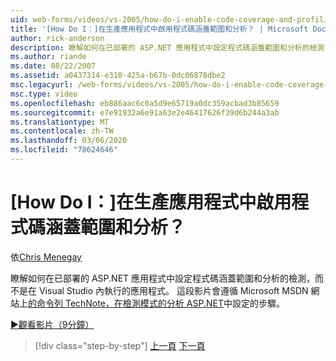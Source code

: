 ```yaml
---
uid: web-forms/videos/vs-2005/how-do-i-enable-code-coverage-and-profiling-in-production-applications
title: '[How Do I：]在生產應用程式中啟用程式碼涵蓋範圍和分析？ | Microsoft Docs'
author: rick-anderson
description: 瞭解如何在已部署的 ASP.NET 應用程式中設定程式碼涵蓋範圍和分析的檢測，而不是在 Vi 內執行的應用程式 。
ms.author: riande
ms.date: 08/22/2007
ms.assetid: a0437314-e310-425a-b67b-0dc06878dbe2
msc.legacyurl: /web-forms/videos/vs-2005/how-do-i-enable-code-coverage-and-profiling-in-production-applications
msc.type: video
ms.openlocfilehash: eb886aac6c0a5d9e65719a0dc359acbad3b85659
ms.sourcegitcommit: e7e91932a6e91a63e2e46417626f39d6b244a3ab
ms.translationtype: MT
ms.contentlocale: zh-TW
ms.lasthandoff: 03/06/2020
ms.locfileid: "78624646"
---
```

# <a name="how-do-i-enable-code-coverage-and-profiling-in-production-applications"></a>[How Do I：]在生產應用程式中啟用程式碼涵蓋範圍和分析？

依[Chris Menegay](https://twitter.com/CMenegay)

瞭解如何在已部署的 ASP.NET 應用程式中設定程式碼涵蓋範圍和分析的檢測，而不是在 Visual Studio 內執行的應用程式。 這段影片會遵循 Microsoft MSDN 網站上[的命令列 TechNote，在檢測模式的分析 ASP.NET](https://msdn.microsoft.com/teamsystem/aa718860.aspx)中設定的步驟。

[&#9654;觀看影片（9分鐘）](https://channel9.msdn.com/Blogs/ASP-NET-Site-Videos/how-do-i-enable-code-coverage-and-profiling-in-production-applications)

> [!div class="step-by-step"]
> [上一頁](how-do-i-run-unit-tests-against-a-deployed-database.md)
> [下一頁](web-deployment-projects.md)
